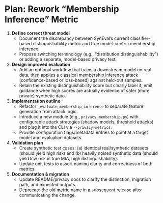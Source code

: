 # Plan: Rework “Membership Inference” Metric

1. **Define correct threat model**
   - Document the discrepancy between SynEval’s current classifier-based distinguishability metric and true model-centric membership inference.
   - Propose switching terminology (e.g., “distribution distinguishability”) or adding a separate, model-based privacy test.
2. **Design improved evaluation**
   - Add an optional workflow that trains a downstream model on real data, then applies a classical membership inference attack (confidence-based or loss-based) against held-out samples.
   - Retain the existing distinguishability score but clearly label it, emit guidance when high scores are actually evidence of safer (more private) synthetic data.
3. **Implementation outline**
   - Refactor `_evaluate_membership_inference` to separate feature generation from attack logic.
   - Introduce a new module (e.g., `privacy_membership.py`) with configurable attack strategies (shadow models, threshold attacks) and plug it into the CLI via `--privacy-metrics`.
   - Provide configuration flags/metadata entries to point at a target model and evaluation datasets.
4. **Validation plan**
   - Create synthetic test cases: (a) identical real/synthetic datasets (should yield high risk) and (b) heavily noised synthetic data (should yield low risk in true MIA, high distinguishability).
   - Update unit tests to assert naming clarity and correctness of both metrics.
5. **Documentation & migration**
   - Update README/privacy docs to clarify the distinction, migration path, and expected outputs.
   - Deprecate the old metric name in a subsequent release after communicating the change.
